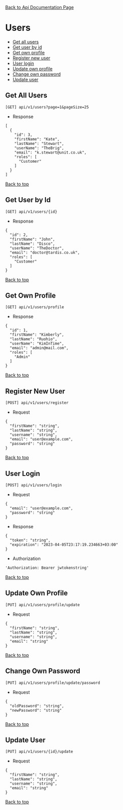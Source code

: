 [Back to Api Documentation Page](./ApiDocumentation.md)  

# Users
- [Get all users](#get-all-users)  
- [Get user by id](#get-user-by-id)  
- [Get own profile](#get-own-profile)  
- [Register new user](#register-new-user) 
- [User login](#user-login) 
- [Update own profile](#update-own-profile) 
- [Change own password](#change-own-password) 
- [Update user](#update-user)  

## Get All Users
`[GET] api/v1/users?page=1&pageSize=25`  

- Response  
```
[
  {
    "id": 3,
    "firstName": "Kate",
    "lastName": "Stewart",
    "userName": "TheBrig",
    "email": "k.stewart@unit.co.uk",
    "roles": [
      "Customer"
    ]
  }
]
``` 
[Back to top](#users) 

## Get User by Id
`[GET] api/v1/users/{id}`  

- Response  
```
{
  "id": 2,
  "firstName": "John",
  "lastName": "Disco",
  "userName": "TheDoctor",
  "email": "doctor@tardis.co.uk",
  "roles": [
    "Customer"
  ]
}
``` 
[Back to top](#users)  

## Get Own Profile
`[GET] api/v1/users/profile`  

- Response  
```
{
  "id": 1,
  "firstName": "Kimberly",
  "lastName": "Ruohio",
  "userName": "KimInTime",
  "email": "admin@mail.com",
  "roles": [
    "Admin"
  ]
}
``` 
[Back to top](#users)  

## Register New User
`[POST] api/v1/users/register`  

- Request  
```
{
  "firstName": "string",
  "lastName": "string",
  "username": "string",
  "email": "user@example.com",
  "password": "string"
}
``` 
[Back to top](#users)  

## User Login
`[POST] api/v1/users/login`  

- Request  
```
{
  "email": "user@example.com",
  "password": "string"
}
```  

- Response
```
{
  "token": "string",
  "expiration": "2023-04-05T23:17:19.234663+03:00"
}
```  

- Authorization
```
'Authorization: Bearer jwtokenstring'
``` 
[Back to top](#users)  

## Update Own Profile
`[PUT] api/v1/users/profile/update`  

- Request  
```
{
  "firstName": "string",
  "lastName": "string",
  "username": "string",
  "email": "string"
}
```  
[Back to top](#users)  

## Change Own Password
`[PUT] api/v1/users/profile/update/password`  

- Request
```
{
  "oldPassword": "string",
  "newPassword": "string"
}
```  
[Back to top](#users)  

## Update User
`[PUT] api/v1/users/{id}/update`  

- Request
```
{
  "firstName": "string",
  "lastName": "string",
  "username": "string",
  "email": "string"
}
```  
[Back to top](#users)  

 